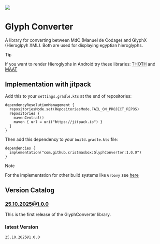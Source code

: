 [![](https://jitpack.io/v/cristmasbox/GlyphConverter.svg)](https://jitpack.io/#cristmasbox/GlyphConverter)

# Glyph Converter
A library for converting between MdC (Manuel de Codage) and GlyphX (Hieroglpyh XML). Both are used for displaying egyptian hieroglyphs.

> [!TIP]
> If you want to render Hieroglyphs in Android try these libraries:
> [THOTH](https://github.com/cristmasbox/THOTH) and [MAAT](https://github.com/cristmasbox/MAAT)

## Implementation with jitpack
Add this to your `settings.gradle.kts` at the end of repositories:
```
dependencyResolutionManagement {
  repositoriesMode.set(RepositoriesMode.FAIL_ON_PROJECT_REPOS)
  repositories {
    mavenCentral()
    maven { url = uri("https://jitpack.io") }
  }
}
```
Then add this dependency to your `build.gradle.kts` file:
```
dependencies {
  implementation("com.github.cristmasbox:GlyphConverter:1.0.0")
}
```
> [!NOTE]
> For the implementation for other build systems like `Groovy` see [here](https://jitpack.io/#cristmasbox/GlyphConverter/)

## Version Catalog
### 25.10.2025@1.0.0
This is the first release of the GlyphConverter library.
### latest Version
`25.10.2025@1.0.0`